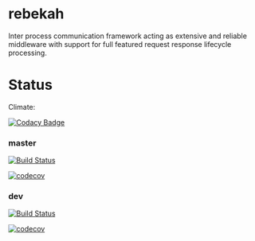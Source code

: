 # rebekah
Inter process communication framework acting as extensive and reliable middleware with support for full featured request response lifecycle processing.

# Status

Climate:

[![Codacy Badge](https://api.codacy.com/project/badge/Grade/7333ea32ec6445a28004309a19f4c93a)](https://www.codacy.com/app/info_101/rebekah?utm_source=github.com&amp;utm_medium=referral&amp;utm_content=FelixKlauke/rebekah&amp;utm_campaign=Badge_Grade)

### master

[![Build Status](https://travis-ci.org/FelixKlauke/rebekah.svg?branch=master)](https://travis-ci.org/FelixKlauke/rebekah)

[![codecov](https://codecov.io/gh/FelixKlauke/rebekah/branch/master/graph/badge.svg)](https://codecov.io/gh/FelixKlauke/rebekah)

### dev

[![Build Status](https://travis-ci.org/FelixKlauke/rebekah.svg?branch=dev)](https://travis-ci.org/FelixKlauke/rebekah)

[![codecov](https://codecov.io/gh/FelixKlauke/rebekah/branch/dev/graph/badge.svg)](https://codecov.io/gh/FelixKlauke/rebekah)
